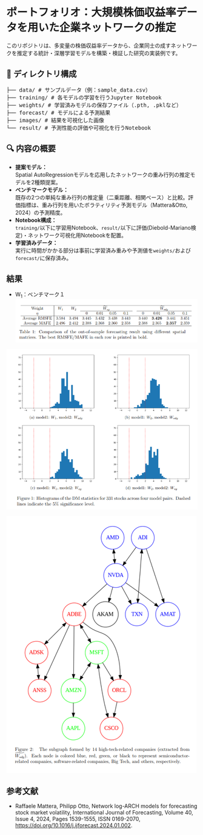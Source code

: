 # ポートフォリオ：大規模株価収益率データを用いた企業ネットワークの推定

このリポジトリは、多変量の株価収益率データから、企業同士の成すネットワークを推定する統計・深層学習モデルを構築・検証した研究の実装例です。

## 📁 ディレクトリ構成
<pre>
├── data/ # サンプルデータ（例：sample_data.csv）
├── training/ # 各モデルの学習を行うJupyter Notebook
├── weights/ # 学習済みモデルの保存ファイル（.pth, .pklなど）
├── forecast/ # モデルによる予測結果
├── images/ # 結果を可視化した画像
└── result/ # 予測性能の評価や可視化を行うNotebook
</pre>

## 🔍 内容の概要

- **提案モデル：**  
  Spatial AutoRegressionモデルを応用したネットワークの重み行列の推定モデルを2種類提案。
- **ベンチマークモデル：**  
  既存の2つの単純な重み行列の推定量（二乗距離、相関ベース）と比較。評価指標は、重み行列を用いたボラティリティ予測モデル（Mattera&Otto, 2024）の予測精度。
- **Notebook構成：**  
  `training/`以下に学習用Notebook、`result/`以下に評価(Diebold-Mariano検定)・ネットワーク可視化用Notebookを配置。
- **学習済みデータ：**  
  実行に時間がかかる部分は事前に学習済み重みや予測値を`weights/`および`forecast/`に保存済み。

## 結果
- W<sub>1</sub>：ベンチマーク１
![pred_table](images/masters_thesis_pred_table.png)

![DM statistics](images/masters_thesis_dm.png)

![network](images/masters_thesis_network.png)

## 参考文献
- Raffaele Mattera, Philipp Otto,
Network log-ARCH models for forecasting stock market volatility,
International Journal of Forecasting,
Volume 40, Issue 4,
2024,
Pages 1539-1555,
ISSN 0169-2070,
https://doi.org/10.1016/j.ijforecast.2024.01.002.
